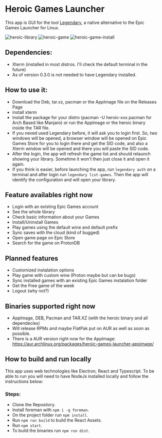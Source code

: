 # Heroic Games Launcher

This app is GUI for the tool [Legendary](https://github.com/derrod/legendary), a native alternative to the Epic Games Launcher for Linux.

![heroic-library](https://user-images.githubusercontent.com/26871415/103456736-384bee00-4cf9-11eb-8674-e6fe3b71be61.png)
![heroic-game](https://user-images.githubusercontent.com/26871415/103456735-37b35780-4cf9-11eb-8f07-667a86b96c6c.png)
![heroic-game-install](https://user-images.githubusercontent.com/26871415/103456734-371ac100-4cf9-11eb-8ab3-584e2b097a72.png)

## Dependencies:
- Xterm (installed in most distros. I'll check the default terminal in the future)
- As of version 0.3.0 is not needed to have Legendary installed.

## How to use it:
- Download the Deb, tar.xz, pacman or the AppImage file on the Releases Page
- install xterm
- Install the package for your distro (pacman -U heroic-xxx.pacman for Arch Based like Manjaro) or run the AppImage or the heroic binary inside the TAR file.
- If you neved used Legendary before, it will ask you to login first. So, two windows will be opened, a browser window will be opened on Epic Games Store for you to login there and get the SID code, and also a Xterm window will be opened and there you will paste the SID code.
- After the login, the app will refresh the game list and should relaunch showing your library. Sometime it won't then just close it and open it again.
- If you think is easier, before launching the app, run `legendary auth` on a terminal and after login run `legendary list-games`. Then the app will identify the configuration and will open your library.

## Feature availables right now
- Login with an existing Epic Games account
- See the whole library
- Check basic information about your Games
- Install/Uninstall Games
- Play games using the default wine and default prefix
- Sync saves with the cloud (kind of bugged)
- Open game page on Epic Store
- Search for the game on ProtonDB

## Planned features
- Customized instalation options
- Play game with custom wine (Proton maybe but can be bugs)
- Sync installed games with an existing Epic Games instalation folder
- Get the Free game of the week
- Logout (why not?)

## Binaries supported right now
- AppImage, DEB, Pacman and TAR.XZ (with the heroic binary and all dependecies)
- Will release RPMs and maybe FlatPak put on AUR as well as soon as possible.
- There is a AUR version right now for the AppImage: https://aur.archlinux.org/packages/heroic-games-launcher-appimage/

## How to build and run locally

This app uses web technologies like Electron, React and Typescript.
To be able to run you will need to have NodeJs installed locally and follow the instructions below:

### Steps:
  - Clone the Repository.
  - Install foreman with `npm i -g foreman`.
  - On the project folder run `npm install`.
  - Run `npm run build` to build the React Assets.
  - Run `npm start`.
  - To build the binaries run `npm run dist`.
